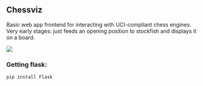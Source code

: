 ## Chessviz

Basic web app frontend for interacting with UCI-compliant chess engines. Very early stages: just feeds an opening position to stockfish and displays it on a board.

<a href="http://www.flickr.com/photos/unavoidablegrain/12257701596"><img src="http://farm6.staticflickr.com/5491/12257701596_b7a0a248da_b.jpg" /></a>

### Getting flask:

    pip install Flask
